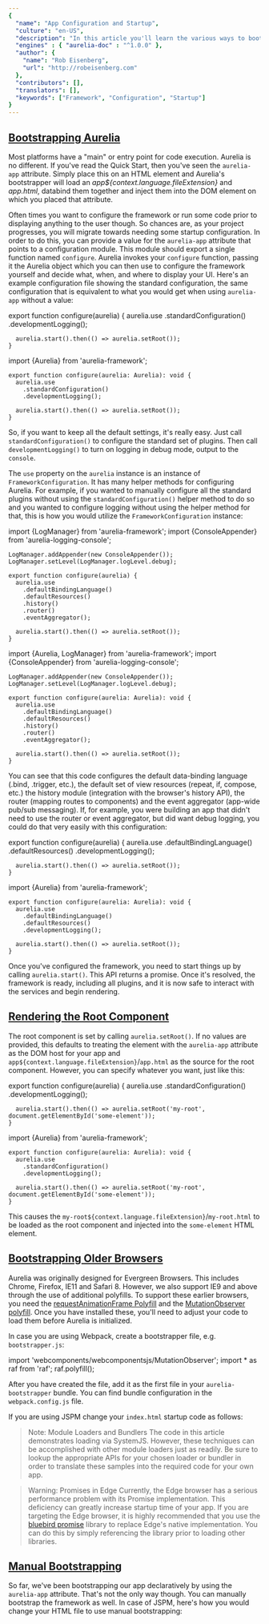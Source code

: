 ```yaml
---
{
  "name": "App Configuration and Startup",
  "culture": "en-US",
  "description": "In this article you'll learn the various ways to bootstrap and configure Aurelia, along with different mechanisms for controlling the initial render strategy.",
  "engines" : { "aurelia-doc" : "^1.0.0" },
  "author": {
  	"name": "Rob Eisenberg",
  	"url": "http://robeisenberg.com"
  },
  "contributors": [],
  "translators": [],
  "keywords": ["Framework", "Configuration", "Startup"]
}
---
```

## [Bootstrapping Aurelia](aurelia-doc://section/1/version/1.0.0)

Most platforms have a "main" or entry point for code execution. Aurelia is no different. If you've read the Quick Start, then you've seen the `aurelia-app` attribute. Simply place this on an HTML element and Aurelia's bootstrapper will load an _app${context.language.fileExtension}_ and _app.html_, databind them together and inject them into the DOM element on which you placed that attribute.

Often times you want to configure the framework or run some code prior to displaying anything to the user though. So chances are, as your project progresses, you will migrate towards needing some startup configuration. In order to do this, you can provide a value for the `aurelia-app` attribute that points to a configuration module. This module should export a single function named `configure`. Aurelia invokes your `configure` function, passing it the Aurelia object which you can then use to configure the framework yourself and decide what, when, and where to display your UI. Here's an example configuration file showing the standard configuration, the same configuration that is equivalent to what you would get when using `aurelia-app` without a value:

<code-listing heading="Standard Configuration">
  <source-code lang="ES 2015/2016">
    export function configure(aurelia) {
      aurelia.use
        .standardConfiguration()
        .developmentLogging();

      aurelia.start().then(() => aurelia.setRoot());
    }
  </source-code>
  <source-code lang="TypeScript">
    import {Aurelia} from 'aurelia-framework';

    export function configure(aurelia: Aurelia): void {
      aurelia.use
        .standardConfiguration()
        .developmentLogging();

      aurelia.start().then(() => aurelia.setRoot());
    }
  </source-code>
</code-listing>

So, if you want to keep all the default settings, it's really easy. Just call `standardConfiguration()` to configure the standard set of plugins. Then call `developmentLogging()` to turn on logging in debug mode, output to the `console`.

The `use` property on the `aurelia` instance is an instance of `FrameworkConfiguration`. It has many helper methods for configuring Aurelia. For example, if you wanted to manually configure all the standard plugins without using the `standardConfiguration()` helper method to do so and you wanted to configure logging without using the helper method for that, this is how you would utilize the `FrameworkConfiguration` instance:

<code-listing heading="Manual Configuration">
  <source-code lang="ES 2015/2016">
    import {LogManager} from 'aurelia-framework';
    import {ConsoleAppender} from 'aurelia-logging-console';

    LogManager.addAppender(new ConsoleAppender());
    LogManager.setLevel(LogManager.logLevel.debug);

    export function configure(aurelia) {
      aurelia.use
        .defaultBindingLanguage()
        .defaultResources()
        .history()
        .router()
        .eventAggregator();

      aurelia.start().then(() => aurelia.setRoot());
    }
  </source-code>
  <source-code lang="TypeScript">
    import {Aurelia, LogManager} from 'aurelia-framework';
    import {ConsoleAppender} from 'aurelia-logging-console';

    LogManager.addAppender(new ConsoleAppender());
    LogManager.setLevel(LogManager.logLevel.debug);

    export function configure(aurelia: Aurelia): void {
      aurelia.use
        .defaultBindingLanguage()
        .defaultResources()
        .history()
        .router()
        .eventAggregator();

      aurelia.start().then(() => aurelia.setRoot());
    }
  </source-code>
</code-listing>

You can see that this code configures the default data-binding language (.bind, .trigger, etc.), the default set of view resources (repeat, if, compose, etc.) the history module (integration with the browser's history API), the router (mapping routes to components) and the event aggregator (app-wide pub/sub messaging). If, for example, you were building an app that didn't need to use the router or event aggregator, but did want debug logging, you could do that very easily with this configuration:

<code-listing heading="Minimal Configuration">
  <source-code lang="ES 2015/2016">
    export function configure(aurelia) {
      aurelia.use
        .defaultBindingLanguage()
        .defaultResources()
        .developmentLogging();

      aurelia.start().then(() => aurelia.setRoot());
    }
  </source-code>
  <source-code lang="TypeScript">
    import {Aurelia} from 'aurelia-framework';

    export function configure(aurelia: Aurelia): void {
      aurelia.use
        .defaultBindingLanguage()
        .defaultResources()
        .developmentLogging();

      aurelia.start().then(() => aurelia.setRoot());
    }
  </source-code>
</code-listing>

Once you've configured the framework, you need to start things up by calling `aurelia.start()`. This API returns a promise. Once it's resolved, the framework is ready, including all plugins, and it is now safe to interact with the services and begin rendering.

## [Rendering the Root Component](aurelia-doc://section/2/version/1.0.0)

The root component is set by calling `aurelia.setRoot()`. If no values are provided, this defaults to treating the element with the `aurelia-app` attribute as the DOM host for your app and `app${context.language.fileExtension}`/`app.html` as the source for the root component. However, you can specify whatever you want, just like this:

<code-listing heading="Manual Root Component">
  <source-code lang="ES 2015/2016">
    export function configure(aurelia) {
      aurelia.use
        .standardConfiguration()
        .developmentLogging();

      aurelia.start().then(() => aurelia.setRoot('my-root', document.getElementById('some-element'));
    }
  </source-code>
  <source-code lang="TypeScript">
    import {Aurelia} from 'aurelia-framework';

    export function configure(aurelia: Aurelia): void {
      aurelia.use
        .standardConfiguration()
        .developmentLogging();

      aurelia.start().then(() => aurelia.setRoot('my-root', document.getElementById('some-element'));
    }
  </source-code>
</code-listing>

This causes the `my-root${context.language.fileExtension}`/`my-root.html` to be loaded as the root component and injected into the `some-element` HTML element.

## [Bootstrapping Older Browsers](aurelia-doc://section/3/version/1.0.0)

Aurelia was originally designed for Evergreen Browsers. This includes Chrome, Firefox, IE11 and Safari 8. However, we also support IE9 and above through the use of additional polyfills. To support these earlier browsers, you need the [requestAnimationFrame Polyfill](https://www.npmjs.com/package/raf) and the [MutationObserver polyfill](https://github.com/webcomponents/webcomponentsjs/tree/master/src). Once you have installed these, you'll need to adjust your code to load them before Aurelia is initialized.

In case you are using Webpack, create a bootstrapper file, e.g. `bootstrapper.js`:

<code-listing heading="Polyfill Configuration">
  <source-code lang="HTML">
    import 'webcomponents/webcomponentsjs/MutationObserver';
    import * as raf from 'raf';
    raf.polyfill();
  </source-code>
</code-listing>

After you have created the file, add it as the first file in your `aurelia-bootstrapper` bundle. You can find bundle configuration in the `webpack.config.js` file.

If you are using JSPM change your `index.html` startup code as follows:

<code-listing heading="Polyfill Configuration">
  <source-code lang="HTML">
    <!doctype html>
    <html>
      <head>
        <title>My App</title>
      </head>
      <body>
        <script src="jspm_packages/system.js"></script>
        <script src="config.js"></script>
        <script>
          SystemJS.import('raf').then(function(raf) {
            raf.polyfill();
            return SystemJS.import('aurelia-polyfills');
          }).then(function() {
            return SystemJS.import('webcomponents/webcomponentsjs/MutationObserver');
          }).then(function() {
            SystemJS.import('aurelia-bootstrapper');
          });
        </script>
      </body>
    </html>
  </source-code>
</code-listing>

> Note: Module Loaders and Bundlers
> The code in this article demonstrates loading via SystemJS. However, these techniques can be accomplished with other module loaders just as readily. Be sure to lookup the appropriate APIs for your chosen loader or bundler in order to translate these samples into the required code for your own app.

> Warning: Promises in Edge
> Currently, the Edge browser has a serious performance problem with its Promise implementation. This deficiency can greatly increase startup time of your app. If you are targeting the Edge browser, it is highly recommended that you use the [bluebird promise](http://bluebirdjs.com/docs/getting-started.html) library to replace Edge's native implementation. You can do this by simply referencing the library prior to loading other libraries.

## [Manual Bootstrapping](aurelia-doc://section/4/version/1.0.0)

So far, we've been bootstrapping our app declaratively by using the `aurelia-app` attribute. That's not the only way though. You can manually bootstrap the framework as well. In case of JSPM, here's how you would change your HTML file to use manual bootstrapping:

<code-listing heading="Manual Bootstrapping with JSPM">
  <source-code lang="HTML">
    <!doctype html>
    <html>
      <head>
        <title>My App</title>
      </head>
      <body>
        <script src="jspm_packages/system.js"></script>
        <script src="config.js"></script>
        <script>
          SystemJS.import('aurelia-bootstrapper').then(bootstrapper => {
            bootstrapper.bootstrap(function(aurelia) {
              aurelia.use
                .standardConfiguration()
                .developmentLogging();

              aurelia.start().then(() => aurelia.setRoot('app', document.body));
            });
          });
        </script>
      </body>
    </html>
  </source-code>
</code-listing>

In case you use Webpack, you can replace the `aurelia-boostrapper-webpack` package with the `./src/main` entry file in the `aurelia-boostrapper` bundle defined inside of `webpack.config.js`, and call the boostrapper manually:


<code-listing heading="Manual Bootstrapping with Webpack">
  <source-code lang="ES 2015/2016">
    import {bootstrap} from 'aurelia-bootstrapper-webpack';

    bootstrap(async aurelia => {
      aurelia.use
        .standardConfiguration()
        .developmentLogging();

      await aurelia.start();
      aurelia.setRoot('app', document.body);
    });
  </source-code>
  <source-code lang="TypeScript">
    import {Aurelia} from 'aurelia-framework';
    import {bootstrap} from 'aurelia-bootstrapper-webpack';

    bootstrap(async (aurelia: Aurelia) => {
      aurelia.use
        .standardConfiguration()
        .developmentLogging();

      await aurelia.start();
      aurelia.setRoot('app', document.body);
    });
  </source-code>
</code-listing>

The function you pass to the `bootstrap` method is the same as the `configure` function from the examples above.

## [Making Resources Global](aurelia-doc://section/5/version/1.0.0)

When you create a view in Aurelia, it is completely encapsulated. In the same way that you must `import` modules into an ES2015/TypeScript module, you must also import or `require` components into an Aurelia view. However, certain components are used so frequently across views that it can become very tedious to import them over and over again. To solve this problem, Aurelia lets you explicitly declare certain "view resources" as global. In fact, the configuration helper method `defaultResources()` mentioned above does just that. It takes the default set of view resources, such as `repeat`, `if`, `compose`, etc, and makes them globally usable in every view. You can do the same with your own components. Here's how we could make the `my-component` custom element, located in a _resources_ subfolder of your project, globally available in all views.

<code-listing heading="Make a Component Global">
  <source-code lang="ES 2015/2016">
    export function configure(aurelia) {
      aurelia.use
        .standardConfiguration()
        .developmentLogging()
        .globalResources('resources/my-component');

      aurelia.start().then(() => aurelia.setRoot());
    }
  </source-code>
  <source-code lang="TypeScript">
    import {Aurelia} from 'aurelia-framework';

    export function configure(aurelia: Aurelia): void {
      aurelia.use
        .standardConfiguration()
        .developmentLogging()
        .globalResources('resources/my-component');

      aurelia.start().then(() => aurelia.setRoot());
    }
  </source-code>
</code-listing>

## [Organizing Your App with Features](aurelia-doc://section/6/version/1.0.0)

Sometimes you have whole group of components or related functionality that collectively form a "feature". This "feature" may even be owned by a particular set of developers on your team. You want these developers to be able to manage the configuration and resources of their own feature, without interfering with the other parts of the app. For this scenario, Aurelia provides the "feature" feature.

Imagine, as above, that we have a `my-component` component. Imagine that that was then one of a dozen components that formed a logical feature in your app called `my-feature`. Rather than place the feature's configuration logic inside the app's configuration module, we can place the feature's configuration inside its own feature configuration module.

To create a "feature", simply create a folder in your app; in the case of our example: `my-feature`. Inside that folder, place all the components and other code that pertain to that feature. Finally, create an `index${context.language.fileExtension}` file at the root of the `my-feature` folder. The `index${context.language.fileExtension}` file should export a single `configure` function. Here's what our code might look like for our hypothetical `my-feature` feature:

<code-listing heading="A Feature Module (index${context.language.fileExtension})">
  <source-code lang="ES 2015/2016">
    export function configure(config) {
      config.globalResources('./my-component', './my-component-2', 'my-component-3', 'etc.');
    }
  </source-code>
  <source-code lang="TypeScript">
    import {FrameworkConfiguration} from 'aurelia-framework';

    export function configure(config: FrameworkConfiguration): void {
      config.globalResources('./my-component', './my-component-2', 'my-component-3', 'etc.');
    }
  </source-code>
</code-listing>

The `configure` method receives an instance of the same `FrameworkConfiguration` object as the `aurelia.use` property. So, the feature can configure your app in any way it needs. An important note is that resources should be configured using paths relative to the `index${context.language.fileExtension}` itself.

How then do we turn this feature on in our app? Here's an app configuration file that shows:

<code-listing heading="Using a Feature">
  <source-code lang="ES 2015/2016">
    export function configure(aurelia) {
      aurelia.use
        .standardConfiguration()
        .developmentLogging()
        .feature('my-feature');

      aurelia.start().then(() => aurelia.setRoot());
    }
  </source-code>
  <source-code lang="TypeScript">
    import {Aurelia} from 'aurelia-framework';

    export function configure(aurelia: Aurelia): void {
      aurelia.use
        .standardConfiguration()
        .developmentLogging()
        .feature('my-feature');

      aurelia.start().then(() => aurelia.setRoot());
    }
  </source-code>
</code-listing>

## [Installing Plugins](aurelia-doc://section/7/version/1.0.0)

Similar to features, you can install 3rd party plugins. The main difference is that a "feature" is provided internally by your application, while a plugin is installed from a 3rd party source through your package manager.

To use a plugin, you first install the package. For example `jspm install my-plugin` would use jspm to install the `my-plugin` package. Once the package is installed, you must configure it in your application. Here's some code that shows how that works.

<code-listing heading="Using a Plugin">
  <source-code lang="ES 2015/2016">
    export function configure(aurelia) {
      aurelia.use
        .standardConfiguration()
        .developmentLogging()
        .plugin('my-plugin', pluginConfiguration);

      aurelia.start().then(() => aurelia.setRoot());
    }
  </source-code>
  <source-code lang="TypeScript">
    import {Aurelia} from 'aurelia-framework';

    export function configure(aurelia: Aurelia): void {
      aurelia.use
        .standardConfiguration()
        .developmentLogging()
        .plugin('my-plugin', pluginConfiguration);

      aurelia.start().then(() => aurelia.setRoot());
    }
  </source-code>
</code-listing>

Simply provide the same name used during installation, to the plugin API. Some plugins may require configuration (see the plugin's documentation for details). If so, pass the configuration object or configuration callback function as the second parameter of the `plugin` API.

## [Leveraging Progressive Enhancement](aurelia-doc://section/8/version/1.0.0)

So far you've seen Aurelia replacing a portion of the DOM with a root component. However, that's not the only way to render with Aurelia. Aurelia can also progressively enhance existing HTML.

Imagine that you want to generate your home page on the server, including using your server-side templating engine to render out HTML. Perhaps you've got custom components you created with Aurelia, but you want to render the custom elements on the server with some content, in order to make things a bit more SEO friendly. Or perhaps you have an existing, traditional web app, that you want to incrementally start adding Aurelia to. When the HTML is rendered in the browser, you want to progressively enhance that HTML and "bring it to life" by activating all the Aurelia component's rich behavior.

All this is possible with Aurelia, using a single method call: `enhance`. Instead of using `aurelia-app` let's use manual bootstrapping for this example. To progressively enhance the entire `body` of your HTML page, you can do something like this (JSPM-based example):

<code-listing heading="Progressive Enhancement">
  <source-code lang="HTML">
    <!doctype html>
    <html>
      <head>
        <title>My App</title>
      </head>
      <body>
        <my-component message="Enhance Me"></my-component>

        <script src="jspm_packages/system.js"></script>
        <script src="config.js"></script>
        <script>
          SystemJS.import('aurelia-bootstrapper').then(bootstrapper => {
            bootstrapper.bootstrap(function(aurelia){
              aurelia.use
                .defaultBindingLanguage()
                .defaultResources()
                .developmentLogging()
                .globalResources('resources/my-component');

              aurelia.start().then(() => aurelia.enhance());
            });
          });
        </script>
      </body>
    </html>
  </source-code>
</code-listing>

It's important to note that, in order for `enhance` to identify components to enhance in your HTML page, you need to declare those components as global resources, as we have above with the `my-component` component.

Optionally, you can provide an object instance to use as the data-binding context for the enhancement, or provide a specific part of the DOM to enhance. Here's an example that shows both (JSPM-based):

<code-listing heading="Customized Progressive Enhancement">
  <source-code lang="HTML">
    <!doctype html>
    <html>
      <head>
        <title>My App</title>
      </head>
      <body>
        <my-component message.bind="message"></my-component>

        <script src="jspm_packages/system.js"></script>
        <script src="config.js"></script>
        <script>
          SystemJS.import('aurelia-bootstrapper').then(bootstrapper => {
            bootstrapper.bootstrap(function(aurelia){
              aurelia.use
                .defaultBindingLanguage()
                .defaultResources()
                .developmentLogging()
                .globalResources('resources/my-component');

              var viewModel = {
                message: 'Enhanced'
              };

              aurelia.start().then(() => aurelia.enhance(viewModel, document.body));
            });
          });
        </script>
      </body>
    </html>
  </source-code>
</code-listing>

## [Customizing Conventions](aurelia-doc://section/9/version/1.0.0)

There are many things you may want to customize or configure as part of your application's bootstrap process. Once you have your main `configure` method in place and `aurelia-app` is pointing to that module, you can do just about anything you want. One of the most common aspects of Aurelia that developers may want to customize, is its conventions.


### Configuring the View Location Convention

Aurelia uses a _View Strategy_ to locate the view that is associated with a particular component's view-model. If the component doesn't specify its own view strategy, then Aurelia's `ViewLocator` service will use a fallback view strategy. The fallback strategy that is used is named `ConventionalViewStrategy`. This strategy uses the view-model's module id to conventionally map to its view id. For example, if the module id is "welcome${context.language.fileExtension}" then this strategy will look for the view at "welcome.html". The conventional strategy's mapping logic can be changed if a different convention is desired. To do this, during bootstrap, import the `ViewLocator` and replace its `convertOriginToViewUrl` method with your own implementation. Here's some example code:

<code-listing heading="Custom View Location Convention">
  <source-code lang="ES 2015/2016">
    import {ViewLocator} from 'aurelia-framework';

    export function configure(aurelia) {
      aurelia.use
        .standardConfiguration()
        .developmentLogging();

      ViewLocator.prototype.convertOriginToViewUrl = (origin) => {
        let moduleId = origin.moduleId;
        ...
        return "view.html";
      };

      aurelia.start().then(a => a.setRoot());
    }
  </source-code>
  <source-code lang="TypeScript">
    import {ViewLocator, Aurelia, Origin} from 'aurelia-framework';

    export function configure(aurelia: Aurelia): void {
      aurelia.use
        .standardConfiguration()
        .developmentLogging();

      ViewLocator.prototype.convertOriginToViewUrl = (origin: Origin): string => {
        let moduleId = origin.moduleId;
        ...
        return "view.html";
      };

      aurelia.start().then(a => a.setRoot());
    }
  </source-code>
</code-listing>

In this example, you would simply replace "..." with your own mapping logic and return the resulting view path that was desired.

If you're using Webpack with a HTML templating engine such as Jade, you'd have to configure Aurelia to look for the `.jade` extension instead of `.html`. This is due to Webpack keeping the original sourcemaps and lets loader plugins take care of transpiling the source. Here's the code to configure Aurelias' `ViewLocator` for Jade:

<code-listing heading="Custom Jade View Location">
  <source-code lang="ES 2015/2016">
    import {ViewLocator} from 'aurelia-framework';

    export function configure(aurelia) {
      aurelia.use
        .standardConfiguration()
        .developmentLogging();

      ViewLocator.prototype.convertOriginToViewUrl = (origin) => {
        let moduleId = origin.moduleId;
        let id = (moduleId.endsWith('.js') || moduleId.endsWith('.ts')) ? moduleId.substring(0, moduleId.length - 3) : moduleId;
        return id + '.jade';
      };

      aurelia.start().then(a => a.setRoot());
    }
  </source-code>
  <source-code lang="TypeScript">
    import {ViewLocator, Aurelia, Origin} from 'aurelia-framework';

    export function configure(aurelia: Aurelia): void {
      aurelia.use
        .standardConfiguration()
        .developmentLogging();

      ViewLocator.prototype.convertOriginToViewUrl = (origin: Origin): string => {
        let moduleId = origin.moduleId;
        let id = (moduleId.endsWith('.js') || moduleId.endsWith('.ts')) ? moduleId.substring(0, moduleId.length - 3) : moduleId;
        return id + '.jade';
      };

      aurelia.start().then(a => a.setRoot());
    }
  </source-code>
</code-listing>

### Configuring the Fallback View Location Strategy

In addition to customizing the mapping logic of the `ConventionalViewStrategy` you can also replace the entire fallback view strategy. To do this, replace the `createFallbackViewStrategy` of the `ViewLocator` with your own implementation. Here's some sample code for that:

<code-listing heading="Custom View Fallback">
  <source-code lang="ES 2015/2016">
    import {ViewLocator} from 'aurelia-framework';

    export function configure(aurelia) {
      aurelia.use
        .standardConfiguration()
        .developmentLogging();

      ViewLocator.prototype.createFallbackViewStrategy = (origin) => {
        return new CustomViewStrategy(origin);
      };

      aurelia.start().then(a => a.setRoot());
    }
  </source-code>
  <source-code lang="TypeScript">
    import {ViewLocator, Aurelia, Origin} from 'aurelia-framework';

    export function configure(aurelia: Aurelia): void {
      aurelia.use
        .standardConfiguration()
        .developmentLogging();

      ViewLocator.prototype.createFallbackViewStrategy = (origin: Origin) => {
        return new CustomViewStrategy(origin);
      };

      aurelia.start().then(a => a.setRoot());
    }
  </source-code>
</code-listing>

## [Logging](aurelia-doc://section/10/version/1.0.0)

Aurelia has a simple logging abstraction that the framework itself uses. By default it is a no-op. The configuration in the above examples shows how to install an appender which will take the log data and output it to the console. Here's the code again, for convenience:

<code-listing heading="Configuring Logging">
  <source-code lang="ES 2015/2016">
    import {LogManager} from 'aurelia-framework';
    import {ConsoleAppender} from 'aurelia-logging-console';

    LogManager.addAppender(new ConsoleAppender());
    LogManager.setLevel(LogManager.logLevel.debug);

    export function configure(aurelia) {
      aurelia.use
        .standardConfiguration;

      aurelia.start().then(() => aurelia.setRoot());
    }
  </source-code>
  <source-code lang="TypeScript">
    import {LogManager, Aurelia} from 'aurelia-framework';
    import {ConsoleAppender} from 'aurelia-logging-console';

    LogManager.addAppender(new ConsoleAppender());
    LogManager.setLevel(LogManager.logLevel.debug);

    export function configure(aurelia: Aurelia): void {
      aurelia.use
        .standardConfiguration;

      aurelia.start().then(() => aurelia.setRoot());
    }
  </source-code>
</code-listing>

You can also see how to set the log level. Values for the `logLevel` include: `none`, `error`, `warn`, `info` and `debug`.

The above example uses our provided `ConsoleAppender`, but you can easily create your own appenders. Simply implement a class that matches the `Appender` interface from the logging library.
